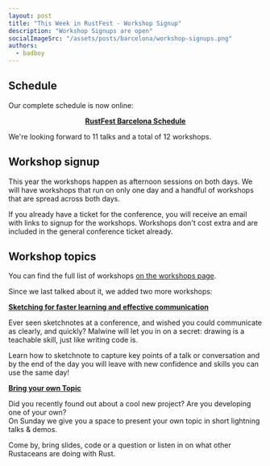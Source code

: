 ```yaml
---
layout: post
title: "This Week in RustFest - Workshop Signup"
description: "Workshop Signups are open"
socialImageSrc: "/assets/posts/barcelona/workshop-signups.png"
authors:
  - badboy
---
```


## Schedule

Our complete schedule is now online:

<div style="text-align:center">
<a href="https://barcelona.rustfest.eu/schedule/"><strong>RustFest Barcelona Schedule</strong></a>
</div>

We're looking forward to 11 talks and a total of 12 workshops.

## Workshop signup

This year the workshops happen as afternoon sessions on both days.
We will have workshops that run on only one day and a handful of workshops that are spread across both days.

If you already have a ticket for the conference, you will receive an email with links to signup for the workshops.
Workshops don't cost extra and are included in the general conference ticket already.

## Workshop topics

You can find the full list of workshops [on the workshops page](https://barcelona.rustfest.eu/workshops/).

Since we last talked about it, we added two more workshops:

[**Sketching for faster learning and effective communication**](https://barcelona.rustfest.eu/sessions/sketchnoting)

Ever seen sketchnotes at a conference, and wished you could communicate as clearly, and quickly?
Malwine will let you in on a secret: drawing is a teachable skill, just like writing code is.

Learn how to sketchnote to capture key points of a talk or conversation
and by the end of the day you will leave with new confidence and skills you can use the same day!


[**Bring your own Topic**](https://barcelona.rustfest.eu/sessions/bring-your-topic)

Did you recently found out about a cool new project? Are you developing one of your own?  
On Sunday we give you a space to present your own topic in short lightning talks & demos.

Come by, bring slides, code or a question or listen in on what other Rustaceans are doing with Rust.
